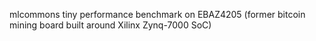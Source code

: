 mlcommons tiny performance benchmark on EBAZ4205 (former bitcoin mining board built around Xilinx Zynq-7000 SoC)
